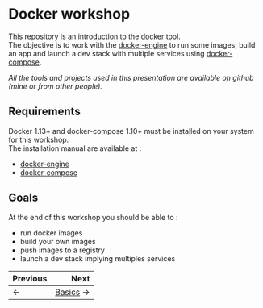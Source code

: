 # Docker workshop

This repository is an introduction to the [docker](https://www.docker.com/) tool.  
The objective is to work with the [docker-engine](https://docs.docker.com/engine/) to run some images, build an app and launch a dev stack with multiple services using [docker-compose](https://docs.docker.com/compose/).  

_All the tools and projects used in this presentation are available on github (mine or from other people)._

## Requirements
Docker 1.13+ and docker-compose 1.10+ must be installed on your system for this workshop.  
The installation manual are available at :
 * [docker-engine](https://docs.docker.com/engine/installation/)
 * [docker-compose](https://docs.docker.com/compose/install/)

## Goals
At the end of this workshop you should be able to :
 * run docker images
 * build your own images
 * push images to a registry
 * launch a dev stack implying multiples services


 Previous | Next
 :------- | ---:
 ← | [Basics](./01_Basics) →
